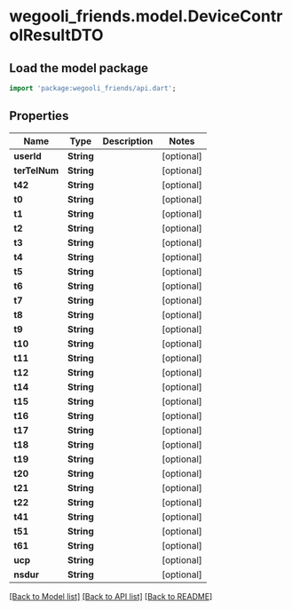 # wegooli_friends.model.DeviceControlResultDTO

## Load the model package

```dart
import 'package:wegooli_friends/api.dart';
```

## Properties

| Name          | Type       | Description | Notes      |
| ------------- | ---------- | ----------- | ---------- |
| **userId**    | **String** |             | [optional] |
| **terTelNum** | **String** |             | [optional] |
| **t42**       | **String** |             | [optional] |
| **t0**        | **String** |             | [optional] |
| **t1**        | **String** |             | [optional] |
| **t2**        | **String** |             | [optional] |
| **t3**        | **String** |             | [optional] |
| **t4**        | **String** |             | [optional] |
| **t5**        | **String** |             | [optional] |
| **t6**        | **String** |             | [optional] |
| **t7**        | **String** |             | [optional] |
| **t8**        | **String** |             | [optional] |
| **t9**        | **String** |             | [optional] |
| **t10**       | **String** |             | [optional] |
| **t11**       | **String** |             | [optional] |
| **t12**       | **String** |             | [optional] |
| **t14**       | **String** |             | [optional] |
| **t15**       | **String** |             | [optional] |
| **t16**       | **String** |             | [optional] |
| **t17**       | **String** |             | [optional] |
| **t18**       | **String** |             | [optional] |
| **t19**       | **String** |             | [optional] |
| **t20**       | **String** |             | [optional] |
| **t21**       | **String** |             | [optional] |
| **t22**       | **String** |             | [optional] |
| **t41**       | **String** |             | [optional] |
| **t51**       | **String** |             | [optional] |
| **t61**       | **String** |             | [optional] |
| **ucp**       | **String** |             | [optional] |
| **nsdur**     | **String** |             | [optional] |

[[Back to Model list]](../../README.md#documentation-for-models)
[[Back to API list]](../../README.md#documentation-for-api-endpoints)
[[Back to README]](../../README.md)
